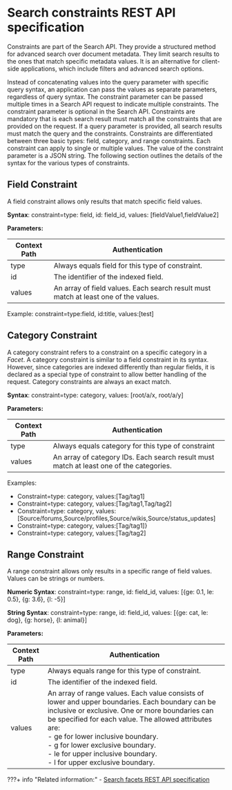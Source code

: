 # Search constraints REST API specification

Constraints are part of the Search API. They provide a structured method for advanced search over document metadata. They limit search results to the ones that match specific metadata values. It is an alternative for client-side applications, which include filters and advanced search options.

Instead of concatenating values into the query parameter with specific query syntax, an application can pass the values as separate parameters, regardless of query syntax. The constraint parameter can be passed multiple times in a Search API request to indicate multiple constraints. The constraint parameter is optional in the Search API. Constraints are mandatory that is each search result must match all the constraints that are provided on the request. If a query parameter is provided, all search results must match the query and the constraints. Constraints are differentiated between three basic types: field, category, and range constraints. Each constraint can apply to single or multiple values. The value of the constraint parameter is a JSON string. The following section outlines the details of the syntax for the various types of constraints.

## Field Constraint

A field constraint allows only results that match specific field values.

**Syntax**: constraint=type: field, id: field\_id, values: \[fieldValue1,fieldValue2\]

**Parameters:**

|Context Path|Authentication|
|------------|--------------|
|type|Always equals field for this type of constraint.|
|id|The identifier of the indexed field.|
|values|An array of field values. Each search result must match at least one of the values.|

Example: constraint=type:field, id:title, values:\[test\]

## Category Constraint

A category constraint refers to a constraint on a specific category in a *Facet*. A category constraint is similar to a field constraint in its syntax. However, since categories are indexed differently than regular fields, it is declared as a special type of constraint to allow better handling of the request. Category constraints are always an exact match.

**Syntax**: constraint=type: category, values: \[root/a/x, root/a/y\]

**Parameters:**

|Context Path|Authentication|
|------------|--------------|
|type|Always equals category for this type of constraint|
|values|An array of category IDs. Each search result must match at least one of the categories.|

Examples:

-   Constraint=type: category, values:\[Tag/tag1\]
-   Constraint=type: category, values:\[Tag/tag1,Tag/tag2\]
-   Constraint=type: category, values:\[Source/forums,Source/profiles,Source/wikis,Source/status\_updates\]
-   Constraint=type: category, values:\[Tag/tag1\]\}
-   Constraint=type: category, values:\[Tag/tag2\]

## Range Constraint

A range constraint allows only results in a specific range of field values. Values can be strings or numbers.

**Numeric Syntax**: constraint=type: range, id: field\_id, values: \[\{ge: 0.1, le: 0.5\}, \{g: 3.6\}, \{l: -5\}\]

**String Syntax**: constraint=type: range, id: field\_id, values: \[\{ge: cat, le: dog\}, \{g: horse\}, \{l: animal\}\]

**Parameters:**

|Context Path|Authentication|
|------------|--------------|
|type|Always equals range for this type of constraint.|
|id|The identifier of the indexed field.|
|values|An array of range values. Each value consists of lower and upper boundaries. Each boundary can be inclusive or exclusive. One or more boundaries can be specified for each value. The allowed attributes are: <br/> -   ge for lower inclusive boundary. <br/> -   g for lower exclusive boundary. <br/> -   le for upper inclusive boundary. <br/> -   l for upper exclusive boundary.|


???+ info "Related information:"
    - [Search facets REST API specification](../search-rest-api/facets-spec.md)

